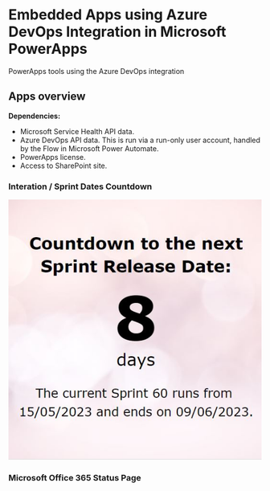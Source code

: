 # Embedded Apps using Azure DevOps Integration in Microsoft PowerApps
PowerApps tools using the Azure DevOps integration

## Apps overview
**Dependencies:**
- Microsoft Service Health API data.
- Azure DevOps API data. This is run via a run-only user account, handled by the Flow in Microsoft Power Automate.
- PowerApps license.
- Access to SharePoint site.<br>

### Interation / Sprint Dates Countdown
![Screenshot showing embedded Azure DevOps current sprint countdown app built in Microsoft PowerApps](https://github.com/morganmcl99/azure-devops-powerapps/blob/287261e24bfd9848980330c6928d25e9b4e2d115/countdown_sprint_release_date_app.jpg?raw=true)

### Microsoft Office 365 Status Page

###